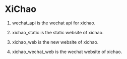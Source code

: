 XiChao
======
1. wechat_api is the wechat api for xichao.

2. xichao_static is the static website of xichao.

3. xichao_web is the new website of xichao.

4. xichao_wechat_web is the wechat website of xichao.
